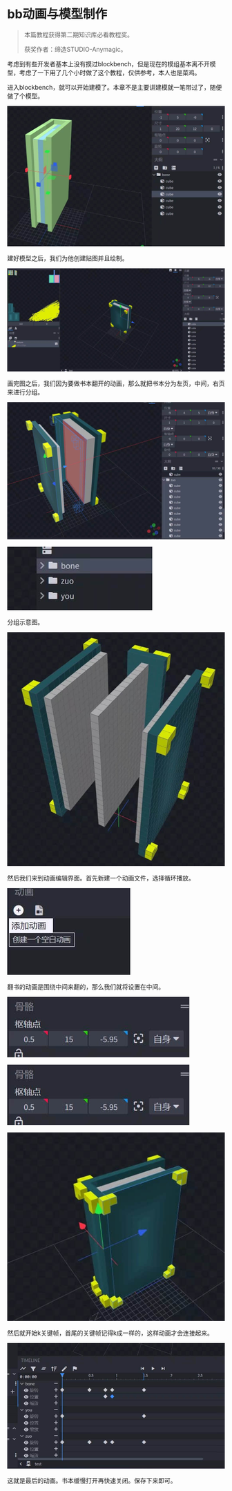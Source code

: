 # bb动画与模型制作

>本篇教程获得第二期知识库必看教程奖。
>
>获奖作者：缔造STUDIO-Anymagic。

考虑到有些开发者基本上没有摸过blockbench，但是现在的模组基本离不开模型，考虑了一下用了几个小时做了这个教程，仅供参考，本人也是菜鸡。



进入blockbench，就可以开始建模了。本章不是主要讲建模就一笔带过了，随便做了个模型。

![img](./images/4_0.png)



建好模型之后，我们为他创建贴图并且绘制。

![img](./images/4_1.png)



画完图之后，我们因为要做书本翻开的动画，那么就把书本分为左页，中间，右页来进行分组。

![img](./images/4_2.png)



![img](./images/4_3.png)



分组示意图。

![img](./images/4_4.png)



然后我们来到动画编辑界面。首先新建一个动画文件，选择循环播放。

![img](./images/4_5.png)



翻书的动画是围绕中间来翻的，那么我们就将设置在中间。

![img](./images/4_6.png)



![img](./images/4_7.png)



![img](./images/4_8.png)



然后就开始k关键帧，首尾的关键帧记得k成一样的，这样动画才会连接起来。

![img](./images/4_9.png)



这就是最后的动画。书本缓慢打开再快速关闭。保存下来即可。
